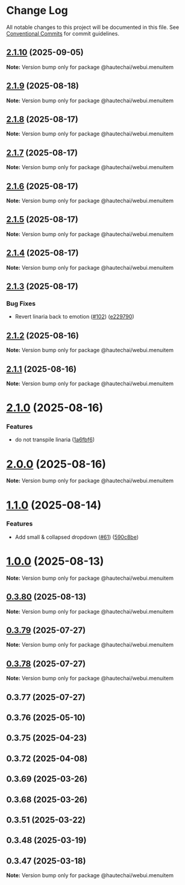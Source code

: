 # Change Log

All notable changes to this project will be documented in this file.
See [Conventional Commits](https://conventionalcommits.org) for commit guidelines.

## [2.1.10](https://github.com/HautechAI/webui/compare/@hautechai/webui.menuitem@2.1.9...@hautechai/webui.menuitem@2.1.10) (2025-09-05)

**Note:** Version bump only for package @hautechai/webui.menuitem

## [2.1.9](https://github.com/HautechAI/webui/compare/@hautechai/webui.menuitem@2.1.8...@hautechai/webui.menuitem@2.1.9) (2025-08-18)

**Note:** Version bump only for package @hautechai/webui.menuitem

## [2.1.8](https://github.com/HautechAI/webui/compare/@hautechai/webui.menuitem@2.1.7...@hautechai/webui.menuitem@2.1.8) (2025-08-17)

**Note:** Version bump only for package @hautechai/webui.menuitem

## [2.1.7](https://github.com/HautechAI/webui/compare/@hautechai/webui.menuitem@2.1.6...@hautechai/webui.menuitem@2.1.7) (2025-08-17)

**Note:** Version bump only for package @hautechai/webui.menuitem

## [2.1.6](https://github.com/HautechAI/webui/compare/@hautechai/webui.menuitem@2.1.5...@hautechai/webui.menuitem@2.1.6) (2025-08-17)

**Note:** Version bump only for package @hautechai/webui.menuitem

## [2.1.5](https://github.com/HautechAI/webui/compare/@hautechai/webui.menuitem@2.1.4...@hautechai/webui.menuitem@2.1.5) (2025-08-17)

**Note:** Version bump only for package @hautechai/webui.menuitem

## [2.1.4](https://github.com/HautechAI/webui/compare/@hautechai/webui.menuitem@2.1.3...@hautechai/webui.menuitem@2.1.4) (2025-08-17)

**Note:** Version bump only for package @hautechai/webui.menuitem

## [2.1.3](https://github.com/HautechAI/webui/compare/@hautechai/webui.menuitem@2.1.2...@hautechai/webui.menuitem@2.1.3) (2025-08-17)

### Bug Fixes

- Revert linaria back to emotion ([#102](https://github.com/HautechAI/webui/issues/102)) ([e229790](https://github.com/HautechAI/webui/commit/e229790dae8eba4b3037bbe41365e5a73ab7f6dc))

## [2.1.2](https://github.com/HautechAI/webui/compare/@hautechai/webui.menuitem@2.1.1...@hautechai/webui.menuitem@2.1.2) (2025-08-16)

**Note:** Version bump only for package @hautechai/webui.menuitem

## [2.1.1](https://github.com/HautechAI/webui/compare/@hautechai/webui.menuitem@2.1.0...@hautechai/webui.menuitem@2.1.1) (2025-08-16)

**Note:** Version bump only for package @hautechai/webui.menuitem

# [2.1.0](https://github.com/HautechAI/webui/compare/@hautechai/webui.menuitem@1.1.0...@hautechai/webui.menuitem@2.1.0) (2025-08-16)

### Features

- do not transpile linaria ([1a6fbf6](https://github.com/HautechAI/webui/commit/1a6fbf6353a0e5028040006b5045170cf83f1ba0))

# [2.0.0](https://github.com/HautechAI/webui/compare/@hautechai/webui.menuitem@1.1.0...@hautechai/webui.menuitem@2.0.0) (2025-08-16)

**Note:** Version bump only for package @hautechai/webui.menuitem

# [1.1.0](https://github.com/HautechAI/webui/compare/@hautechai/webui.menuitem@1.0.0...@hautechai/webui.menuitem@1.1.0) (2025-08-14)

### Features

- Add small & collapsed dropdown ([#61](https://github.com/HautechAI/webui/issues/61)) ([590c8be](https://github.com/HautechAI/webui/commit/590c8be42597e87d79a22d8d01e178e139556f6f))

# [1.0.0](https://github.com/HautechAI/webui/compare/@hautechai/webui.menuitem@0.3.80...@hautechai/webui.menuitem@1.0.0) (2025-08-13)

**Note:** Version bump only for package @hautechai/webui.menuitem

## [0.3.80](https://github.com/HautechAI/webui/compare/@hautechai/webui.menuitem@0.3.79...@hautechai/webui.menuitem@0.3.80) (2025-08-13)

**Note:** Version bump only for package @hautechai/webui.menuitem

## [0.3.79](https://github.com/HautechAI/webui/compare/@hautechai/webui.menuitem@0.3.78...@hautechai/webui.menuitem@0.3.79) (2025-07-27)

**Note:** Version bump only for package @hautechai/webui.menuitem

## [0.3.78](https://github.com/HautechAI/webui/compare/@hautechai/webui.menuitem@0.3.77...@hautechai/webui.menuitem@0.3.78) (2025-07-27)

**Note:** Version bump only for package @hautechai/webui.menuitem

## 0.3.77 (2025-07-27)

## 0.3.76 (2025-05-10)

## 0.3.75 (2025-04-23)

## 0.3.72 (2025-04-08)

## 0.3.69 (2025-03-26)

## 0.3.68 (2025-03-26)

## 0.3.51 (2025-03-22)

## 0.3.48 (2025-03-19)

## 0.3.47 (2025-03-18)

**Note:** Version bump only for package @hautechai/webui.menuitem
